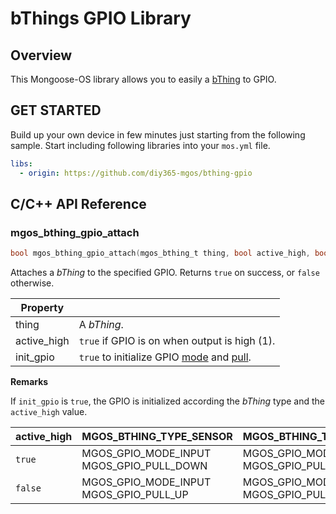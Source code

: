 # bThings GPIO Library
## Overview
This Mongoose-OS library allows you to easily a [bThing](https://github.com/diy365-mgos/bthing) to GPIO.
## GET STARTED
Build up your own device in few minutes just starting from the following sample. Start including following libraries into your `mos.yml` file.
```yaml
libs:
  - origin: https://github.com/diy365-mgos/bthing-gpio
```
## C/C++ API Reference
### mgos_bthing_gpio_attach
```c
bool mgos_bthing_gpio_attach(mgos_bthing_t thing, bool active_high, bool init_gpio);
```
Attaches a *bThing* to the specified GPIO. Returns `true` on success, or `false` otherwise.

|Property||
|--|--|
|thing|A *bThing*.|
|active_high|`true` if GPIO is on when output is high (1).|
|init_gpio|`true` to initialize GPIO [mode](https://mongoose-os.com/docs/mongoose-os/api/core/mgos_gpio.h.md#mgos_gpio_set_mode) and [pull](https://mongoose-os.com/docs/mongoose-os/api/core/mgos_gpio.h.md#mgos_gpio_set_pull).|

**Remarks**

If `init_gpio` is `true`, the GPIO is initialized according the *bThing* type and the `active_high` value.

|active_high|MGOS_BTHING_TYPE_SENSOR|MGOS_BTHING_TYPE_ACTUATOR|
|--|--|--|
|`true`|MGOS_GPIO_MODE_INPUT<br>MGOS_GPIO_PULL_DOWN|MGOS_GPIO_MODE_OUTPUT<br>MGOS_GPIO_PULL_DOWN|
|`false`|MGOS_GPIO_MODE_INPUT<br>MGOS_GPIO_PULL_UP|MGOS_GPIO_MODE_OUTPUT<br>MGOS_GPIO_PULL_UP|